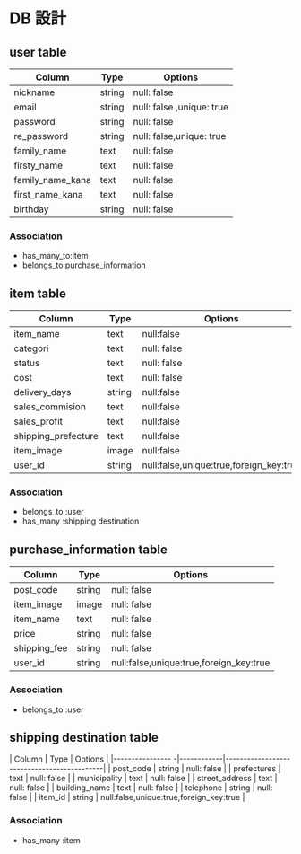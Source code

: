 # DB 設計

## user table

| Column             | Type                | Options                   |
|--------------------|---------------------|---------------------------|
| nickname           | string              | null: false               |
| email              | string              | null: false ,unique: true |
| password           | string              | null: false               |
| re_password        | string              | null: false,unique: true  |
| family_name        | text                | null: false               |
| firsty_name        | text                | null: false               |
| family_name_kana   | text                | null: false               |
| first_name_kana    | text                | null: false               |
| birthday           | string              | null: false               |

### Association

* has_many_to:item
* belongs_to:purchase_information
 

## item table

| Column                              | Type       | Options                                  |
|-------------------------------------|------------|------------------------------------------|
| item_name                           |text        |null:false                                |
| categori                            |text        |null: false                               |
| status                              |text        |null: false                               |
| cost                                |text        |null: false                               |
| delivery_days                       |string      |null:false                                |
| sales_commision                     |text        |null:false                                |
| sales_profit                        |text        |null:false                                |
| shipping_prefecture                 |text        |null:false                                |
| item_image                          |image       |null:false                                |
| user_id                             | string     |null:false,unique:true,foreign_key:true   |         


### Association

- belongs_to :user
- has_many :shipping destination
 
 
## purchase_information table

| Column         | Type       | Options                                    |
|----------------|------------|--------------------------------------------|
| post_code      | string     | null: false                                |
| item_image     | image      | null: false                                |
| item_name      | text       | null: false                                |
| price          | string     | null: false                                |
| shipping_fee   | string     | null: false                                |
| user_id        | string     | null:false,unique:true,foreign_key:true    |


### Association

- belongs_to :user

## shipping destination table

| Column                   | Type       | Options                                    |
|----------------         -|------------|--------------------------------------------|
| post_code                | string     | null: false                                |
| prefectures              | text       | null: false                                |
| municipality             | text       | null: false                                |
| street_address           | text       | null: false                                |
| building_name            | text       | null: false                                |
| telephone                | string     | null: false                                |
| item_id                  | string     | null:false,unique:true,foreign_key:true    |



### Association

- has_many :item


